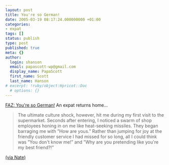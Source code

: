 ```yaml
---
layout: post
title: You're so German!
date: 2005-03-19 08:17:24.000000000 +01:00
categories:
- expat
tags: []
status: publish
type: post
published: true
meta: {}
author:
  login: shanson
  email: papascott-wp@gmail.com
  display_name: PapaScott
  first_name: Scott
  last_name: Hanson
# excerpt: !ruby/object:Hpricot::Doc
  # options: {}
---
```

<p><a href="http://www.faz.net/s/Rub9E75B460C0744F8695B3E0BE5A30A620/Doc~E6D08E0707D9F4711AB119E5604570F3D~ATpl~Ecommon~Scontent.html" title="You're so German! - FAZ.NET - FAZ Weekly">FAZ: You're so German!</a> An expat returns home... </p>
<blockquote><p>The ultimate culture shock, however, hit me during my first visit to the supermarket. Seconds after entering, I noticed a swarm of shop employees honing in on me like heat-seeking missiles. They began barraging me with &rdquo;How are yous.&rdquo; Rather than jumping for joy at the friendly customer service I had missed for so long, all I could think was &rdquo;You don't know me!&rdquo; and &rdquo;Why are you pretending like you're my best friend?!&rdquo;</p></blockquote>
<p><a href="http://www.chillmost.com/2005/03/3-articles.html" title=".:C H I L L M O S T - Notes from Germany:.">(via Nate)</a></p>
